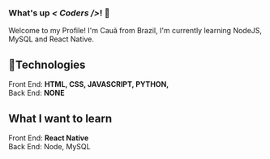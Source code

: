 ### What's up <i>< Coders /></i>! 👋
Welcome to my Profile! I'm Cauã from Brazil, I'm currently learning NodeJS, MySQL and React Native.

## 💫Technologies

Front End: <strong>HTML, CSS, JAVASCRIPT, PYTHON,</strong> <br>
Back End: <strong>NONE</strong>

## What I want to learn

Front End: <strong> React Native </strong> <br>
Back  End: <strnog> Node, MySQL</strong>

